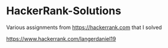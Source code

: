 # HackerRank-Solutions

Various assignments from https://hackerrank.com that I solved

https://www.hackerrank.com/langerdaniel19

